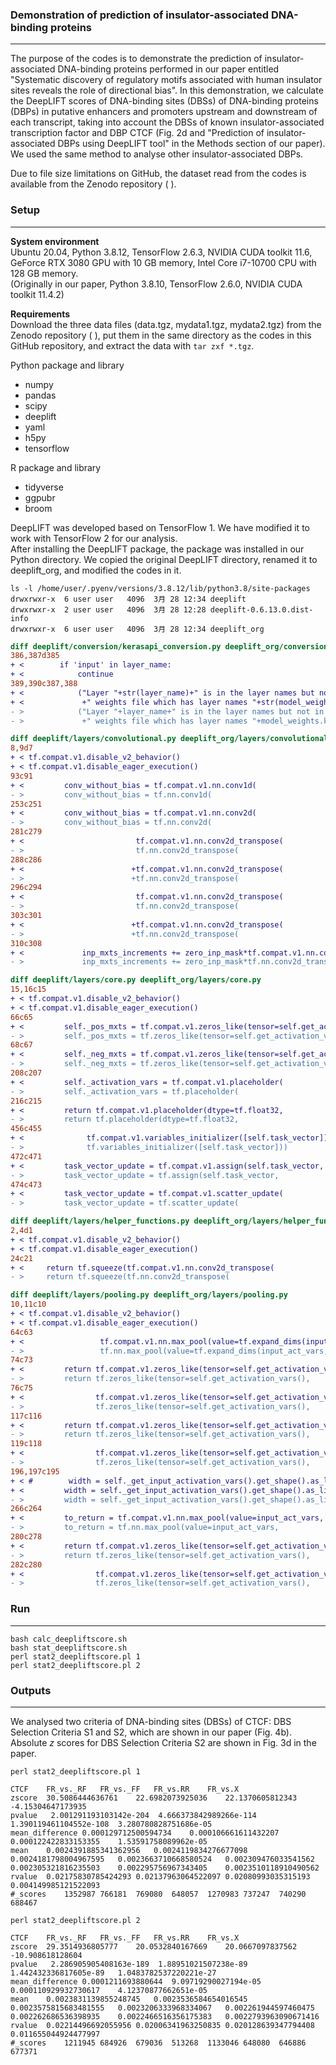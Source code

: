 ### Demonstration of prediction of insulator-associated DNA-binding proteins  
---  
The purpose of the codes is to demonstrate the prediction of insulator-associated DNA-binding proteins performed in our paper entitled "Systematic discovery of regulatory motifs associated with human insulator sites reveals the role of directional bias".  In this demonstration, we calculate the DeepLIFT scores of DNA-binding sites (DBSs) of DNA-binding proteins (DBPs) in putative enhancers and promoters upstream and downstream of each transcript, taking into account the DBSs of known insulator-associated transcription factor and DBP CTCF (Fig. 2d and "Prediction of insulator-associated DBPs using DeepLIFT tool" in the Methods section of our paper). We used the same method to analyse other insulator-associated DBPs.   

Due to file size limitations on GitHub, the dataset read from the codes is available from the Zenodo repository ( ).  

### Setup  
---  
**System environment**  
Ubuntu 20.04, Python 3.8.12, TensorFlow 2.6.3, NVIDIA CUDA toolkit 11.6, GeForce RTX 3080 GPU with 10 GB memory, Intel Core i7-10700 CPU with 128 GB memory.  
(Originally in our paper, Python 3.8.10, TensorFlow 2.6.0, NVIDIA CUDA toolkit 11.4.2)

**Requirements**  
Download the three data files (data.tgz, mydata1.tgz, mydata2.tgz) from the Zenodo repository ( ), put them in the same directory as the codes in this GitHub repository, and extract the data with `tar zxf *.tgz`.

Python package and library  
* numpy
* pandas
* scipy
* deeplift
* yaml
* h5py
* tensorflow

R package and library  
* tidyverse
* ggpubr
* broom

DeepLIFT was developed based on TensorFlow 1. We have modified it to work with TensorFlow 2 for our analysis.  
After installing the DeepLIFT package, the package was installed in our Python directory. We copied the original DeepLIFT directory, renamed it to deeplift_org, and modified the codes in it.

```bash:
ls -l /home/user/.pyenv/versions/3.8.12/lib/python3.8/site-packages
drwxrwxr-x  6 user user   4096  3月 28 12:34 deeplift
drwxrwxr-x  2 user user   4096  3月 28 12:28 deeplift-0.6.13.0.dist-info
drwxrwxr-x  6 user user   4096  3月 28 12:34 deeplift_org
```

```diff
diff deeplift/conversion/kerasapi_conversion.py deeplift_org/conversion/kerasapi_conversion.py
386,387d385
+ <        if 'input' in layer_name:
+ <            continue
389,390c387,388
+ <            ("Layer "+str(layer_name)+" is in the layer names but not in the "
+ <             +" weights file which has layer names "+str(model_weights.keys()))
- >            ("Layer "+layer_name+" is in the layer names but not in the "
- >             +" weights file which has layer names "+model_weights.keys())
```

```diff
diff deeplift/layers/convolutional.py deeplift_org/layers/convolutional.py
8,9d7
+ < tf.compat.v1.disable_v2_behavior()
+ < tf.compat.v1.disable_eager_execution()
93c91
+ <         conv_without_bias = tf.compat.v1.nn.conv1d(
- >         conv_without_bias = tf.nn.conv1d(
253c251
+ <         conv_without_bias = tf.compat.v1.nn.conv2d(
- >         conv_without_bias = tf.nn.conv2d(
281c279
+ <                         tf.compat.v1.nn.conv2d_transpose(
- >                         tf.nn.conv2d_transpose(
288c286
+ <                        +tf.compat.v1.nn.conv2d_transpose(
- >                        +tf.nn.conv2d_transpose(
296c294
+ <                         tf.compat.v1.nn.conv2d_transpose(
- >                         tf.nn.conv2d_transpose(
303c301
+ <                        +tf.compat.v1.nn.conv2d_transpose(
- >                        +tf.nn.conv2d_transpose(
310c308
+ <             inp_mxts_increments += zero_inp_mask*tf.compat.v1.nn.conv2d_transpose(
- >             inp_mxts_increments += zero_inp_mask*tf.nn.conv2d_transpose(
```

```diff
diff deeplift/layers/core.py deeplift_org/layers/core.py
15,16c15
+ < tf.compat.v1.disable_v2_behavior()
+ < tf.compat.v1.disable_eager_execution() 
66c65
+ <         self._pos_mxts = tf.compat.v1.zeros_like(tensor=self.get_activation_vars(),
- >         self._pos_mxts = tf.zeros_like(tensor=self.get_activation_vars(),
68c67
+ <         self._neg_mxts = tf.compat.v1.zeros_like(tensor=self.get_activation_vars(),
- >         self._neg_mxts = tf.zeros_like(tensor=self.get_activation_vars(),
208c207
+ <         self._activation_vars = tf.compat.v1.placeholder(
- >         self._activation_vars = tf.placeholder(
216c215
+ <         return tf.compat.v1.placeholder(dtype=tf.float32,
- >         return tf.placeholder(dtype=tf.float32,
456c455
+ <              tf.compat.v1.variables_initializer([self.task_vector])) 
- >              tf.variables_initializer([self.task_vector])) 
472c471
+ <         task_vector_update = tf.compat.v1.assign(self.task_vector,
- >         task_vector_update = tf.assign(self.task_vector,
474c473
+ <         task_vector_update = tf.compat.v1.scatter_update(
- >         task_vector_update = tf.scatter_update(
```

```diff
diff deeplift/layers/helper_functions.py deeplift_org/layers/helper_functions.py
2,4d1
+ < tf.compat.v1.disable_v2_behavior()
+ < tf.compat.v1.disable_eager_execution()
24c21
+ <     return tf.squeeze(tf.compat.v1.nn.conv2d_transpose(
- >     return tf.squeeze(tf.nn.conv2d_transpose(
```

```diff
diff deeplift/layers/pooling.py deeplift_org/layers/pooling.py
10,11c10
+ < tf.compat.v1.disable_v2_behavior()
+ < tf.compat.v1.disable_eager_execution()
64c63
+ <                 tf.compat.v1.nn.max_pool(value=tf.expand_dims(input_act_vars,1),
- >                 tf.nn.max_pool(value=tf.expand_dims(input_act_vars,1),
74c73
+ <         return tf.compat.v1.zeros_like(tensor=self.get_activation_vars(),
- >         return tf.zeros_like(tensor=self.get_activation_vars(),
76c75
+ <                tf.compat.v1.zeros_like(tensor=self.get_activation_vars(),
- >                tf.zeros_like(tensor=self.get_activation_vars(),
117c116
+ <         return tf.compat.v1.zeros_like(tensor=self.get_activation_vars(),
- >         return tf.zeros_like(tensor=self.get_activation_vars(),
119c118
+ <                tf.compat.v1.zeros_like(tensor=self.get_activation_vars(),
- >                tf.zeros_like(tensor=self.get_activation_vars(),
196,197c195
+ < #        width = self._get_input_activation_vars().get_shape().as_list()[1]
+ <         width = self._get_input_activation_vars().get_shape().as_list()[2]
- >         width = self._get_input_activation_vars().get_shape().as_list()[1]
266c264
+ <         to_return = tf.compat.v1.nn.max_pool(value=input_act_vars,
- >         to_return = tf.nn.max_pool(value=input_act_vars,
280c278
+ <         return tf.compat.v1.zeros_like(tensor=self.get_activation_vars(),
- >         return tf.zeros_like(tensor=self.get_activation_vars(),
282c280
+ <                tf.compat.v1.zeros_like(tensor=self.get_activation_vars(),
- >                tf.zeros_like(tensor=self.get_activation_vars(),
```

### Run
---  
```
bash calc_deepliftscore.sh
bash stat_deepliftscore.sh
perl stat2_deepliftscore.pl 1
perl stat2_deepliftscore.pl 2
```

### Outputs
---
We analysed two criteria of DNA-binding sites (DBSs) of CTCF: DBS Selection Criteria S1 and S2, which are shown in our paper (Fig. 4b). Absolute _z_ scores for DBS Selection Criteria S2 are shown in Fig. 3d in the paper.  
```
perl stat2_deepliftscore.pl 1

CTCF	FR_vs._RF	FR_vs._FF	FR_vs.RR	FR_vs.X
zscore	30.5086444636761	22.6982073925036	22.1370605812343	-4.15304647173935
pvalue	 2.001291193103142e-204	 4.666373842989266e-114	 1.390119461104552e-108	 3.280780828751686e-05
mean_difference	0.000129712500594734	0.000106661611432207	0.000122422833153355	1.53591758089962e-05
mean	0.0024391885341362956	0.0024119834276677098	0.0024181798004967595	0.0023663710668580524	0.002309476033541562	0.002305321816235503	0.002295756967343405	0.0023510118910490562
rvalue	0.02175830785424293	0.02137963064522097	0.02080993035315193	0.004149985121522093
#_scores	1352987	766181	769080 	648057	1270983	737247	740290	688467

perl stat2_deepliftscore.pl 2

CTCF	FR_vs._RF	FR_vs._FF	FR_vs.RR	FR_vs.X
zscore	29.3514936805777	20.0532840167669	20.0667097837562	-10.908618128604
pvalue	 2.286905905408163e-189	 1.88951021507238e-89	 1.442432336817605e-89	 1.0483782537220221e-27
mean_difference	0.0001211693880644	9.09719290027194e-05	0.000110929932730617	4.12370877662651e-05
mean	0.0023831139855248745	0.0023536584654016545	0.0023575815683481555	0.0023206333968334067	0.002261944597460475	0.002262686536398935	0.0022466516356175383	0.0022793963090671416
rvalue	0.02214496692055956	0.02006341963250835	0.020128639347794408	0.011655044924477997
#_scores	1211945	684926 	679036 	513268	1133046	648080	646886	677371
```
